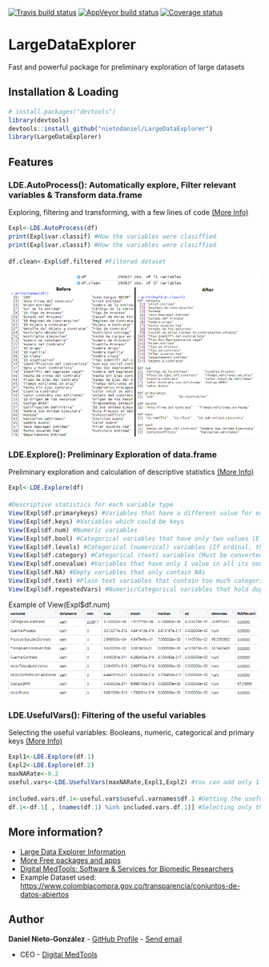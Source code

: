 <!-- badges: start -->
[![Travis build status](https://travis-ci.org/nietodaniel/LargeDataExplorer.svg?branch=master)](https://travis-ci.org/nietodaniel/LargeDataExplorer)
[![AppVeyor build status](https://ci.appveyor.com/api/projects/status/github/nietodaniel/LargeDataExplorer?branch=master&svg=true)](https://ci.appveyor.com/project/nietodaniel/LargeDataExplorer)
[![Coverage status](https://codecov.io/gh/nietodaniel/LargeDataExplorer/branch/master/graph/badge.svg)](https://codecov.io/github/nietodaniel/LargeDataExplorer?branch=master)
<!-- badges: end -->

# LargeDataExplorer

Fast and powerful package for preliminary exploration of large datasets

## Installation & Loading

``` r
# install.packages("devtools")
library(devtools)
devtools::install_github("nietodaniel/LargeDataExplorer")
library(LargeDataExplorer)
```

## Features

### LDE.AutoProcess(): Automatically explore, Filter relevant variables & Transform data.frame

Exploring, filtering and transforming, with a few lines of code [(More Info)](http://www.digitalmedtools.com/Freeware/LargeDataExplorer#AutoProcess)
``` r
Expl<-LDE.AutoProcess(df)
print(Expl$var.classif) #How the variables were clasiffied
print(Expl$var.classif) #How the variables were clasiffied

df.clean<-Expl$df.filtered #Filtered dataset
```
<img src="https://raw.githubusercontent.com/nietodaniel/LargeDataExplorer/master/images/AutoProcess.png" width="500">



### LDE.Explore(): Preliminary Exploration of data.frame

Preliminary exploration and calculation of descriptive statistics [(More Info)](http://www.digitalmedtools.com/Freeware/LargeDataExplorer#Explore)
``` r
Expl<-LDE.Explore(df)

#Descriptive statistics for each variable type
View(Expl$df.primarykeys) #Variables that have a different value for each non-NA row
View(Expl$df.keys) #Variables which could be keys
View(Expl$df.num) #Numeric variables
View(Expl$df.bool) #Categorical variables that have only two values (E.g. 0 & 1, or "Red" & "Blue")
View(Expl$df.levels) #Categorical (numerical) variables (If ordinal, they don't have to be transformed)
View(Expl$df.category) #Categorical (text) variables (Must be converted with One-Hot Encoding)
View(Expl$df.onevalue) #Variables that have only 1 value in all its non-NA rows
View(Expl$df.NA) #Empty variables that only contain NAs
View(Expl$df.text) #Plain text variables that contain too much categories to be considered categorical
View(Expl$df.repeatedVars) #Numeric/Categorical variables that hold duplicated information, thus can be removed
```
Example of View(Expl$df.num)
<img src="https://raw.githubusercontent.com/nietodaniel/LargeDataExplorer/master/images/Explore.png" width="500">



### LDE.UsefulVars(): Filtering of the useful variables

Selecting the useful variables: Booleans, numeric, categorical and primary keys [(More Info)](http://www.digitalmedtools.com/Freeware/LargeDataExplorer#UsefulVars)
``` r
Expl1<-LDE.Explore(df.1)
Expl2<-LDE.Explore(df.2)
maxNARate<-0.2
useful.vars<-LDE.UsefulVars(maxNARate,Expl1,Expl2) #You can add only 1 Expl or as many as you want

included.vars.df.1<-useful.vars$useful.varnames$df.1 #Getting the useful varnames for df.1
df.1<-df.1[ , (names(df.1) %in% included.vars.df.1)] #Selecting only the useful variables
```

## More information?
- [Large Data Explorer Information](http://www.digitalmedtools.com/Freeware/LargeDataExplorer)
- [More Free packages and apps](http://www.digitalmedtools.com/Freeware)
- [Digital MedTools: Software & Services for Biomedic Researchers](http://www.digitalmedtools.com)
- Example Dataset used: https://www.colombiacompra.gov.co/transparencia/conjuntos-de-datos-abiertos

## Author

**Daniel Nieto-González** - [GitHub Profile](https://github.com/nietodaniel) - [Send email](mailto:nieto.daniel221@gmail.com)
* CEO - [Digital MedTools](Http://www.digitalmedtools.com) 

